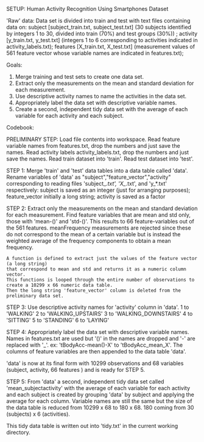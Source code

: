 SETUP: Human Activity Recognition Using Smartphones Dataset

'Raw' data: 
Data set is divided into train and test with text files containing data on: 
	subject   [subject_train.txt, subject_test.txt] (30 subjects identified by integers 1 to 30, divided into train (70%) 	and test groups (30%)) ;
	activity [y_train.txt, y_test.txt] (integers 1 to 6 corresponding to activities indicated in activity_labels.txt);
	features   [X_train.txt, X_test.txt] (measurement values of 561 feature vector whose variable names are indicated in 	features.txt);

Goals:
1. Merge training and test sets to create one data set. 
2. Extract only the measurements on the mean and standard deviation for each measurement. 
3. Use descriptive activity names to name the activities in the data set. 
4. Appropriately label the data set with descriptive variable names. 
5. Create a second, independent tidy data set with the average of each variable for each activity and each subject.


Codebook:

PRELIMINARY STEP: Load file contents into workspace.
	Read feature variable names from features.txt, drop the numbers and just save the names.
	Read activity labels activity_labels.txt, drop the numbers and just save the names.
	Read train dataset into 'train'.
	Read test dataset into 'test'.

STEP 1: Merge 'train' and 'test' data tables into a data table called 'data'.
	Rename variables of 'data' as "subject","feature_vector","activity" 
	corresponding to reading files 'subject_*.txt', 'X_*.txt', and 'y_*.txt' respectively:
		subject is saved as an integer (just for arranging purposes); 
		feature_vector initially a long string;
		activity is saved as a factor

STEP 2: Extract only the measurements on the mean and standard deviation for each measurement.
	Find feature variables that are mean and std only, those with 'mean-()' and 'std-()'.
	This results to 66 feature-variables out of the 561 features.
	meanFrequency measurements are rejected since these do not correspond to the mean of a certain 
	variable but is instead the weighted average of the frequency components to obtain a mean frequency.

	A function is defined to extract just the values of the feature vector (a long string) 
	that correspond to mean and std and returns it as a numeric column vector. 
	This functions is looped through the entire number of observations to create a 10299 x 66 numeric data table.
	Then the long string 'feature_vector' column is deleted from the preliminary data set. 

STEP 3: Use descriptive activity names for 'activity' column in 'data'. 
	1 to 'WALKING'
	2 to 'WALKING_UPSTAIRS'
	3 to 'WALKING_DOWNSTAIRS'
	4 to 'SITTING'
	5 to 'STANDING'
	6 to 'LAYING'

STEP 4: Appropriately label the data set with descriptive variable names.
	Names in features.txt are used but '()' in the names are dropped and '-' are replaced with '_'.
	ex: 'tBodyAcc-mean()-X' to 'tBodyAcc_mean_X'.
	The columns of feature variables are then appended to the data table 'data'.


'data' is now at its final form with 10299 observations and 68 variables (subject, activity, 66 features )
and is ready for STEP 5.

STEP 5: From 'data' a second, independent tidy data set called 'mean_subjectactivity' 
with the average of each variable for each activity and each subject is created by
grouping 'data' by subject and applying the average for each column.
Variable names are still the same but the size of the data table is reduced from 10299 x 68
to 180 x 68. 180 coming from 30 (subjects) x 6 (activities). 

This tidy data table is written out into 'tidy.txt' in the current working directory.
